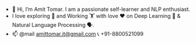- 👋 Hi, I’m Amit Tomar. I am a passionate self-learner and NLP enthusiast.
- I love exploring 👀 and Working 🏋️ with love ❤️ on Deep Learning 🤖 & Natural Language Processing 🗣️.
- 📫 @mail amittomar.it@gmail.com :telephone_receiver:	 +91-8800521099

<!---
tomar-amit/tomar-amit is a ✨ special ✨ repository because its `README.md` (this file) appears on your GitHub profile.
You can click the Preview link to take a look at your changes.
- 🌱 I’m currently working 
- 💞️ I’m looking to collaborate on ...
--->
